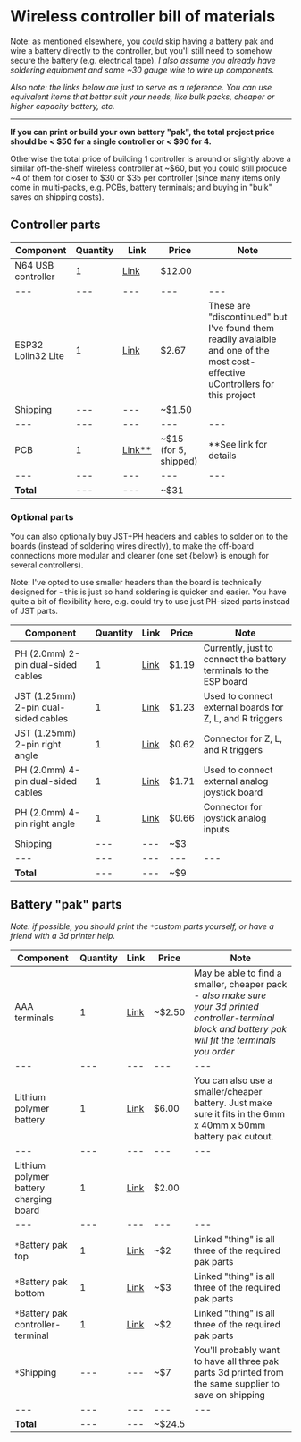 # Wireless controller bill of materials
Note: as mentioned elsewhere, you *could* skip having a battery pak and wire a battery directly to the controller, but you'll still need to somehow secure the battery (e.g. electrical tape). *I also assume you already have soldering equipment and some ~30 gauge wire to wire up components.*

*Also note: the links below are just to serve as a reference. You can use equivalent items that better suit your needs, like bulk packs, cheaper or higher capacity battery, etc.*

----

**If you can print or build your own battery "pak", the total project price should be < $50 for a single controller or < $90 for 4.**

Otherwise the total price of building 1 controller is around or slightly above a similar off-the-shelf wireless controller at ~$60, but you could still produce ~4 of them for closer to $30 or $35 per controller (since many items only come in multi-packs, e.g. PCBs, battery terminals; and buying in "bulk" saves on shipping costs).

## Controller parts

Component | Quantity | Link | Price | Note
--- | --- | --- | --- | ---
N64 USB controller | 1 | [Link](https://www.amazon.com/Classic-Controller-iNNEXT-Joystick-Raspberry/dp/B0744DW55H) | $12.00 | 
--- | --- | --- | --- | ---
ESP32 Lolin32 Lite | 1 | [Link](https://www.aliexpress.com/item/4000038780903.html) | $2.67 | These are "discontinued" but I've found them readily avaialble and one of the most cost-effective uControllers for this project
Shipping | --- | --- | ~$1.50 | 
--- | --- | --- | --- | ---
PCB | 1 | [Link**](pcb/ordering.md) | ~$15 (for 5, shipped) | **See link for details
--- | --- | --- | --- | ---
**Total** | --- | --- | ~$31 | 

### Optional parts

You can also optionally buy JST+PH headers and cables to solder on to the boards (instead of soldering wires directly), to make the off-board connections more modular and cleaner (one set {below} is enough for several controllers).

Note: I've opted to use smaller headers than the board is technically designed for - this is just so hand soldering is quicker and easier. You have quite a bit of flexibility here, e.g. could try to use just PH-sized parts instead of JST parts.

Component | Quantity | Link | Price | Note
--- | --- | --- | --- | ---
PH (2.0mm) 2-pin dual-sided cables | 1 | [Link](https://www.aliexpress.com/item/4001353071671.html) | $1.19 | Currently, just to connect the battery terminals to the ESP board
JST (1.25mm) 2-pin dual-sided cables | 1 | [Link](https://www.aliexpress.com/item/4001353071671.html) | $1.23 | Used to connect external boards for Z, L, and R triggers
JST (1.25mm) 2-pin right angle | 1 | [Link](https://www.aliexpress.com/item/1005003115054198.html) | $0.62 | Connector for Z, L, and R triggers
PH (2.0mm) 4-pin dual-sided cables | 1 | [Link](https://www.aliexpress.com/item/4001353071671.html) | $1.71 | Used to connect external analog joystick board
PH (2.0mm) 4-pin right angle | 1 | [Link](https://www.aliexpress.com/item/1005003115054198.html) | $0.66 | Connector for joystick analog inputs
Shipping | --- | --- | ~$3 | 
--- | --- | --- | --- | ---
**Total** | --- | --- | ~$9 | 


## Battery "pak" parts

*Note: if possible, you should print the `*`custom parts yourself, or have a friend with a 3d printer help.*

Component | Quantity | Link | Price | Note
--- | --- | --- | --- | ---
AAA terminals | 1 | [Link](https://www.aliexpress.com/item/32884289489.html) | ~$2.50 | May be able to find a smaller, cheaper pack - *also make sure your 3d printed controller-terminal block and battery pak will fit the terminals you order*
--- | --- | --- | --- | ---
Lithium polymer battery | 1 | [Link](https://www.aliexpress.com/item/1005003258173852.html) | $6.00 | You can also use a smaller/cheaper battery. Just make sure it fits in the 6mm x 40mm x 50mm battery pak cutout.
--- | --- | --- | --- | ---
Lithium polymer battery charging board | 1 | [Link](https://www.aliexpress.com/item/4000522397541.html) | $2.00 | 
--- | --- | --- | --- | ---
`*`Battery pak top | 1 | [Link](https://www.thingiverse.com/thing:5028827) | ~$2 | Linked "thing" is all three of the required pak parts
`*`Battery pak bottom | 1 | [Link](https://www.thingiverse.com/thing:5028827) | ~$3 | Linked "thing" is all three of the required pak parts
`*`Battery pak controller-terminal | 1 | [Link](https://www.thingiverse.com/thing:5028827) | ~$2 | Linked "thing" is all three of the required pak parts
`*`Shipping | --- | --- | ~$7 | You'll probably want to have all three pak parts 3d printed from the same supplier to save on shipping
--- | --- | --- | --- | ---
**Total** | --- | --- | ~$24.5 | 


